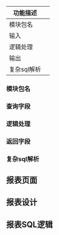 | 功能描述    |      |
| ----------- | :--: |
| 模块包名    |      |
| 输入        |      |
| 逻辑处理    |      |
| 输出        |      |
| 复杂sql解析 |      |

### 模块包名



### 查询字段



### 逻辑处理



### 返回字段



### 复杂sql解析





## 报表页面

## 报表设计

## 报表SQL逻辑